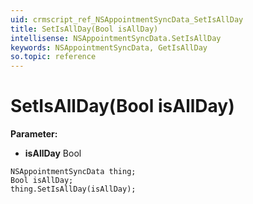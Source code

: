 ```yaml
---
uid: crmscript_ref_NSAppointmentSyncData_SetIsAllDay
title: SetIsAllDay(Bool isAllDay)
intellisense: NSAppointmentSyncData.SetIsAllDay
keywords: NSAppointmentSyncData, GetIsAllDay
so.topic: reference
---
```


# SetIsAllDay(Bool isAllDay)

**Parameter:** 
 - **isAllDay** Bool

```crmscript
NSAppointmentSyncData thing;
Bool isAllDay;
thing.SetIsAllDay(isAllDay);
```

